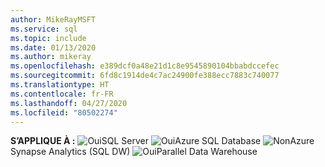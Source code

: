 ```yaml
---
author: MikeRayMSFT
ms.service: sql
ms.topic: include
ms.date: 01/13/2020
ms.author: mikeray
ms.openlocfilehash: e389dcf0a48e21d1c8e9545890104bbabdccefec
ms.sourcegitcommit: 6fd8c1914de4c7ac24900fe388ecc7883c740077
ms.translationtype: HT
ms.contentlocale: fr-FR
ms.lasthandoff: 04/27/2020
ms.locfileid: "80502274"
---
```

<Token>**S’APPLIQUE À :** ![Oui](media/yes-icon.png)SQL Server ![Oui](media/yes-icon.png)Azure SQL Database ![Non](media/no-icon.png)Azure Synapse Analytics (SQL DW) ![Oui](media/yes-icon.png)Parallel Data Warehouse </Token>

